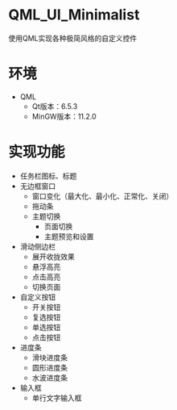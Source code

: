 # QML_UI_Minimalist

使用QML实现各种极简风格的自定义控件

# 环境

+ QML
  + Qt版本：6.5.3
  + MinGW版本：11.2.0

# 实现功能

+ 任务栏图标、标题
+ 无边框窗口
  + 窗口变化（最大化、最小化、正常化、关闭）
  + 拖动条
  + 主题切换
    + 页面切换
    + 主题预览和设置
+ 滑动侧边栏
  + 展开收拢效果
  + 悬浮高亮
  + 点击高亮
  + 切换页面
+ 自定义按钮
  + 开关按钮
  + 复选按钮
  + 单选按钮
  + 点击按钮
+ 进度条
  + 滑块进度条
  + 圆形进度条
  + 水波进度条
+ 输入框
  + 单行文字输入框
